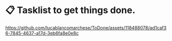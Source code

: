 # 📋 Tasklist to get things done.


https://github.com/lucablancomarchese/ToDone/assets/118488078/ad1caf36-7845-4637-a17d-3eb6fa8e0e8c

